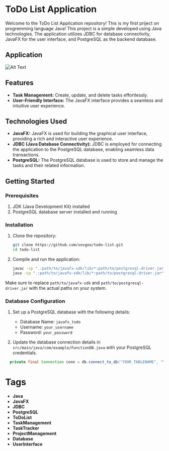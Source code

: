 # ToDo List Application

Welcome to the ToDo List Application repository! This is my first priject on progremming language Java! This project is a simple developed using Java technologies. The application utilizes JDBC for database connectivity, JavaFX for the user interface, and PostgreSQL as the backend database.

## Application
![Alt Text](https://i.imgur.com/Bc2pb0D.png)

## Features
- **Task Management:** Create, update, and delete tasks effortlessly.
- **User-Friendly Interface:** The JavaFX interface provides a seamless and intuitive user experience.

## Technologies Used
- **JavaFX:** JavaFX is used for building the graphical user interface, providing a rich and interactive user experience.
- **JDBC (Java Database Connectivity):** JDBC is employed for connecting the application to the PostgreSQL database, enabling seamless data transactions.
- **PostgreSQL:** The PostgreSQL database is used to store and manage the tasks and their related information.

## Getting Started

### Prerequisites
1. JDK (Java Development Kit) installed
2. PostgreSQL database server installed and running

### Installation
1. Clone the repository:
    ```bash
    git clone https://github.com/vovgoo/todo-list.git
    cd todo-list
    ```

2. Compile and run the application:
    ```bash
    javac -cp ".:path/to/javafx-sdk/lib/*:path/to/postgresql-driver.jar" src/main/java/com/example/todo/Main.java
    java -cp ".:path/to/javafx-sdk/lib/*:path/to/postgresql-driver.jar" src/main/java/com/example/todo/Main
    ```

Make sure to replace `path/to/javafx-sdk` and `path/to/postgresql-driver.jar` with the actual paths on your system.

### Database Configuration
1. Set up a PostgreSQL database with the following details:
   - Database Name: `javafx_todo`
   - Username: `your_username`
   - Password: `your_password`

2. Update the database connection details in `src/main/java/com/example/FunctionDB.java` with your PostgreSQL credentials.

```java
  private final Connection conn = db.connect_to_db("YOUR_TABLENAME", "YOUR_USERNAME", "YOUR_PASSWORD");
```

# Tags
- **Java**
- **JavaFX**
- **JDBC**
- **PostgreSQL**
- **ToDoList**
- **TaskManagement**
- **TaskTracker**
- **ProjectManagement**
- **Database**
- **UserInterface**
